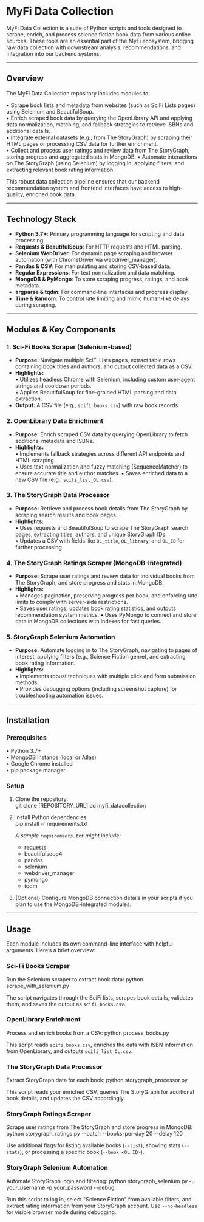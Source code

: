 # MyFi Data Collection

MyFi Data Collection is a suite of Python scripts and tools designed to scrape, enrich, and process science fiction book data from various online sources. These tools are an essential part of the MyFi ecosystem, bridging raw data collection with downstream analysis, recommendations, and integration into our backend systems.

---

## Overview

The MyFi Data Collection repository includes modules to:

• Scrape book lists and metadata from websites (such as SciFi Lists pages) using Selenium and BeautifulSoup.  
• Enrich scraped book data by querying the OpenLibrary API and applying data normalization, matching, and fallback strategies to retrieve ISBNs and additional details.  
• Integrate external datasets (e.g., from The StoryGraph) by scraping their HTML pages or processing CSV data for further enrichment.  
• Collect and process user ratings and review data from The StoryGraph, storing progress and aggregated stats in MongoDB.
• Automate interactions on The StoryGraph (using Selenium) by logging in, applying filters, and extracting relevant book rating information.

This robust data collection pipeline ensures that our backend recommendation system and frontend interfaces have access to high-quality, enriched book data.

---

## Technology Stack

- **Python 3.7+**: Primary programming language for scripting and data processing.
- **Requests & BeautifulSoup**: For HTTP requests and HTML parsing.
- **Selenium WebDriver**: For dynamic page scraping and browser automation (with ChromeDriver via webdriver_manager).
- **Pandas & CSV**: For manipulating and storing CSV-based data.
- **Regular Expressions**: For text normalization and data matching.
- **MongoDB & PyMongo**: To store scraping progress, ratings, and book metadata.
- **argparse & tqdm**: For command-line interfaces and progress display.
- **Time & Random**: To control rate limiting and mimic human-like delays during scraping.

---

## Modules & Key Components

### 1. Sci-Fi Books Scraper (Selenium-based)
- **Purpose:** Navigate multiple SciFi Lists pages, extract table rows containing book titles and authors, and output collected data as a CSV.
- **Highlights:**  
  • Utilizes headless Chrome with Selenium, including custom user-agent strings and cooldown periods.  
  • Applies BeautifulSoup for fine-grained HTML parsing and data extraction.
- **Output:** A CSV file (e.g., `scifi_books.csv`) with raw book records.

### 2. OpenLibrary Data Enrichment
- **Purpose:** Enrich scraped CSV data by querying OpenLibrary to fetch additional metadata and ISBNs.
- **Highlights:**  
  • Implements fallback strategies across different API endpoints and HTML scraping.  
  • Uses text normalization and fuzzy matching (SequenceMatcher) to ensure accurate title and author matches.
  • Saves enriched data to a new CSV file (e.g., `scifi_list_OL.csv`).
  
### 3. The StoryGraph Data Processor
- **Purpose:** Retrieve and process book details from The StoryGraph by scraping search results and book pages.
- **Highlights:**  
  • Uses requests and BeautifulSoup to scrape The StoryGraph search pages, extracting titles, authors, and unique StoryGraph IDs.  
  • Updates a CSV with fields like `OL_title`, `OL_library`, and `OL_ID` for further processing.

### 4. The StoryGraph Ratings Scraper (MongoDB-Integrated)
- **Purpose:** Scrape user ratings and review data for individual books from The StoryGraph, and store progress and stats in MongoDB.
- **Highlights:**  
  • Manages pagination, preserving progress per book, and enforcing rate limits to comply with server-side restrictions.  
  • Saves user ratings, updates book rating statistics, and outputs recommendation system metrics.
  • Uses PyMongo to connect and store data in MongoDB collections with indexes for fast queries.

### 5. StoryGraph Selenium Automation
- **Purpose:** Automate logging in to The StoryGraph, navigating to pages of interest, applying filters (e.g., Science Fiction genre), and extracting book rating information.
- **Highlights:**  
  • Implements robust techniques with multiple click and form submission methods.  
  • Provides debugging options (including screenshot capture) for troubleshooting automation issues.
  
---

## Installation

### Prerequisites

• Python 3.7+  
• MongoDB instance (local or Atlas)  
• Google Chrome installed  
• pip package manager

### Setup

1. Clone the repository:  
   git clone [REPOSITORY_URL]
   cd myfi_datacollection

2. Install Python dependencies:  
   pip install -r requirements.txt

   *A sample `requirements.txt` might include:*
   - requests
   - beautifulsoup4
   - pandas
   - selenium
   - webdriver_manager
   - pymongo
   - tqdm

3. (Optional) Configure MongoDB connection details in your scripts if you plan to use the MongoDB-integrated modules.

---

## Usage

Each module includes its own command-line interface with helpful arguments. Here’s a brief overview:

### Sci-Fi Books Scraper

Run the Selenium scraper to extract book data:
   python scrape_with_selenium.py

The script navigates through the SciFi lists, scrapes book details, validates them, and saves the output as `scifi_books.csv`.

### OpenLibrary Enrichment

Process and enrich books from a CSV:
   python process_books.py

This script reads `scifi_books.csv`, enriches the data with ISBN information from OpenLibrary, and outputs `scifi_list_OL.csv`.

### The StoryGraph Data Processor

Extract StoryGraph data for each book:
   python storygraph_processor.py

This script reads your enriched CSV, queries The StoryGraph for additional book details, and updates the CSV accordingly.

### StoryGraph Ratings Scraper

Scrape user ratings from The StoryGraph and store progress in MongoDB:
   python storygraph_ratings.py --batch --books-per-day 20 --delay 120

Use additional flags for listing available books (`--list`), showing stats (`--stats`), or processing a specific book (`--book <OL_ID>`).

### StoryGraph Selenium Automation

Automate StoryGraph login and filtering:
   python storygraph_selenium.py -u your_username -p your_password --debug

Run this script to log in, select "Science Fiction" from available filters, and extract rating information from your StoryGraph account. Use `--no-headless` for visible browser mode during debugging.
